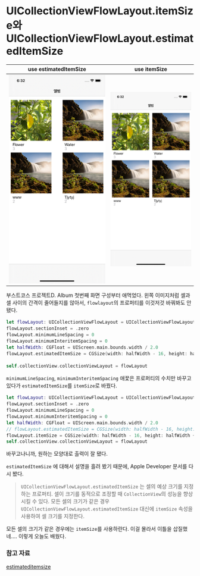 # UICollectionViewFlowLayout.itemSize와 UICollectionViewFlowLayout.estimatedItemSize
| use estimatedItemSize | use itemSize |
| --------------------- | ------------ |
| ![use estimatedItemSize](uicollectionviewflowlayout-image1.png) | ![use itemSize](uicollectionviewflowlayout-image2.png) |

부스트코스 프로젝트D. Album 첫번째 화면 구성부터 애먹었다. 왼쪽 이미지처럼 셀과 셀 사이의 간격이 줄어들지를 않아서, `flowlayout`의 프로퍼티를 이것저것 바꿔봐도 안됐다. 

```swift
let flowLayout: UICollectionViewFlowLayout = UICollectionViewFlowLayout()
flowLayout.sectionInset = .zero
flowLayout.minimumLineSpacing = 0
flowLayout.minimumInteritemSpacing = 0        
let halfWidth: CGFloat = UIScreen.main.bounds.width / 2.0
flowLayout.estimatedItemSize = CGSize(width: halfWidth - 16, height: halfWidth + 36)

self.collectionView.collectionViewLayout = flowLayout
```

`minimumLineSpacing`, `minimumInteritemSpacing` 애꿏은 프로퍼티의 수치만 바꾸고 있다가 `estimatedItemSize`를 `itemSize`로 바꿨다.

```swift
let flowLayout: UICollectionViewFlowLayout = UICollectionViewFlowLayout()
flowLayout.sectionInset = .zero
flowLayout.minimumLineSpacing = 0
flowLayout.minimumInteritemSpacing = 0        
let halfWidth: CGFloat = UIScreen.main.bounds.width / 2.0
// flowLayout.estimatedItemSize = CGSize(width: halfWidth - 16, height: halfWidth + 36)
flowLayout.itemSize = CGSize(width: halfWidth - 16, height: halfWidth + 36)
self.collectionView.collectionViewLayout = flowLayout
```

바꾸고나니까, 원하는 모양대로 출력이 잘 됐다. 

`estimatedItemSize` 에 대해서 설명을 흘려 봤기 때문에, Apple Developer 문서를 다시 봤다.

> `UICollectionViewFlowLayout.estimatedItemSize` 는 셀의 예상 크기를 지정하는 프로퍼티. 셀이 크기를 동적으로 조정할 때 `CollectionView`의 성능을 향상시킬 수 있다.
모든 셀의 크기가 같은 경우 `UICollectionViewFlowLayout.estimatedItemSize` 대신에 `itemSize` 속성을 사용하여 셀 크기를 지정한다.

모든 셀의 크기가 같은 경우에는 `itemSize`를 사용하란다. 이걸 몰라서 이틀을 삽질했네.... 이렇게 오늘도 배웠다.

### 참고 자료
[estimateditemsize](https://developer.apple.com/documentation/uikit/uicollectionviewflowlayout/1617709-estimateditemsize)